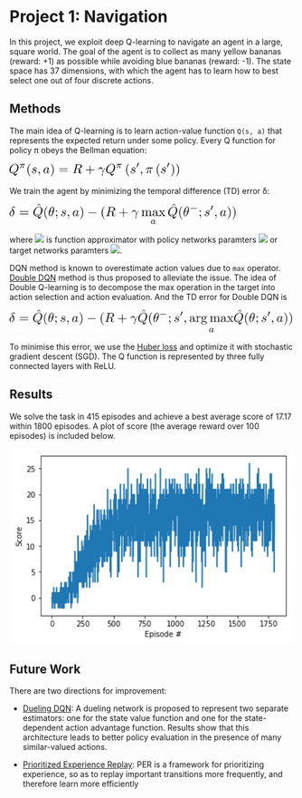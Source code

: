 # Project 1: Navigation

In this project, we exploit deep Q-learning to navigate an agent in a large, square world. 
The goal of the agent is to collect as many yellow bananas (reward: +1) as possible while avoiding blue bananas (reward: -1).
The state space has 37 dimensions, with which the agent has to learn how to best select one out of four discrete actions.

## Methods
The main idea of Q-learning is to learn action-value function `Q(s, a)` that represents the expected return under some policy. Every Q function for policy π obeys the Bellman equation:

<img src="./assets/equation1.png" width=300>

We train the agent by minimizing the temporal difference (TD) error δ:

<img src="./assets/equation2.png" width=400>

where <img src="https://render.githubusercontent.com/render/math?math=\hat Q"> is function approximator 
with policy networks paramters <img src="https://render.githubusercontent.com/render/math?math=\theta"> or 
target networks paramters <img src="https://render.githubusercontent.com/render/math?math=\theta^{-}">.

DQN method is known to overestimate action values due to `max` operator. [Double DQN](https://arxiv.org/abs/1509.06461) method is thus proposed to alleviate the issue. The idea of Double Q-learning is to decompose the max operation in the target into action
selection and action evaluation. And the TD error for Double DQN is

<img src="./assets/equation3.png" width=500>

To minimise this error, we use the [Huber loss](https://en.wikipedia.org/wiki/Huber_loss) and optimize it with stochastic gradient descent (SGD). The Q function is represented by three fully
connected layers with ReLU.


## Results
We solve the task in 415 episodes and achieve a best average score of 17.17 within 1800 episodes. A plot of score (the average reward over 100 episodes) is included below. 

<p align="center">
    <img src="./assets/ScorePlot.png" width=500 alt="score">
</p>

## Future Work
There are two directions for improvement:

- [Dueling DQN](https://arxiv.org/abs/1511.06581): A dueling network is proposed to represent two separate estimators: one for the state value function and one for
the state-dependent action advantage function. Results show that this architecture leads to better policy evaluation in the presence of many similar-valued actions.

- [Prioritized Experience Replay](https://arxiv.org/abs/1511.05952): PER is a framework for prioritizing experience,
so as to replay important transitions more frequently, and therefore learn more
efficiently
